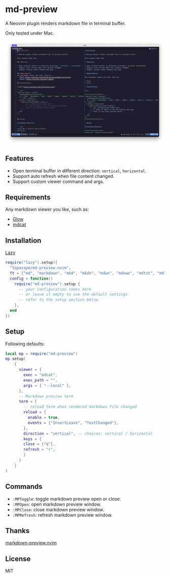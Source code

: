 # md-preview

A Neovim plugin renders markdown file in terminal buffer.

Only tested under Mac.

![screenshot](./assets/screen.png)

## Features

- Open terminal buffer in different direction: `vertical`, `horizontal`.
- Support auto refresh when file content changed.
- Support custom viewer command and args.

## Requirements
Any markdown viewer you like, such as:
- [Glow](https://github.com/charmbracelet/glow#installation)
- [mdcat](https://github.com/swsnr/mdcat)

## Installation

[Lazy](https://github.com/folke/lazy.nvim)

```lua
require("lazy").setup({
  "topazape/md-preview.nvim",
  ft = {"md", "markdown", "mkd", "mkdn", "mdwn", "mdown", "mdtxt", "mdtext", "rmd", "wiki"},
  config = function()
    require("md-preview").setup {
      -- your configuration comes here
      -- or leave it empty to use the default settings
      -- refer to the setup section below
    },
  end
})
```

## Setup

Following defaults:

```lua
local mp = require("md-preview")
mp.setup(
    {
      viewer = {
        exec = "mdcat",
        exec_path = "",
        args = { "--local" },
      },
      -- Markdown preview term
      term = {
        -- reload term when rendered markdown file changed
        reload = {
          enable = true,
          events = {"InsertLeave", "TextChanged"},
        },
        direction = "vertical", -- choices: vertical / horizontal
        keys = {
        close = {"q"},
        refresh = "r",
        }
      }
    }
)
```

## Commands

- `:MPToggle`: toggle markdown preview open or close.
- `:MPOpen`: open markdown preview window.
- `:MPClose`: close markdown preview window.
- `:MPRefresh`: refresh markdown preview window.

## Thanks

[markdown-preview.nvim](https://github.com/0x00-ketsu/markdown-preview.nvim)

## License

MIT
